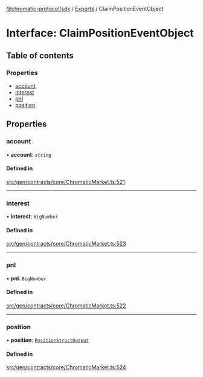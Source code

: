 [@chromatic-protocol/sdk](../README.md) / [Exports](../modules.md) / ClaimPositionEventObject

# Interface: ClaimPositionEventObject

## Table of contents

### Properties

- [account](ClaimPositionEventObject.md#account)
- [interest](ClaimPositionEventObject.md#interest)
- [pnl](ClaimPositionEventObject.md#pnl)
- [position](ClaimPositionEventObject.md#position)

## Properties

### account

• **account**: `string`

#### Defined in

[src/gen/contracts/core/ChromaticMarket.ts:521](https://github.com/chromatic-protocol/sdk/blob/e3e1a39/src/gen/contracts/core/ChromaticMarket.ts#L521)

___

### interest

• **interest**: `BigNumber`

#### Defined in

[src/gen/contracts/core/ChromaticMarket.ts:523](https://github.com/chromatic-protocol/sdk/blob/e3e1a39/src/gen/contracts/core/ChromaticMarket.ts#L523)

___

### pnl

• **pnl**: `BigNumber`

#### Defined in

[src/gen/contracts/core/ChromaticMarket.ts:522](https://github.com/chromatic-protocol/sdk/blob/e3e1a39/src/gen/contracts/core/ChromaticMarket.ts#L522)

___

### position

• **position**: [`PositionStructOutput`](../modules.md#positionstructoutput)

#### Defined in

[src/gen/contracts/core/ChromaticMarket.ts:524](https://github.com/chromatic-protocol/sdk/blob/e3e1a39/src/gen/contracts/core/ChromaticMarket.ts#L524)
